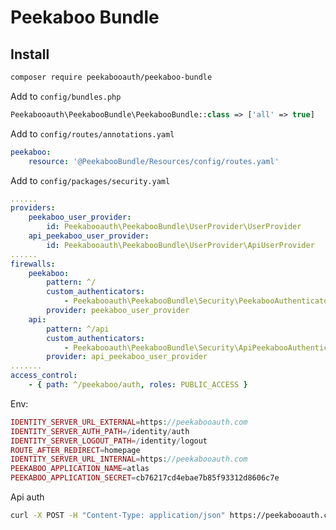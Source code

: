 Peekaboo Bundle
===================

## Install

```bash
composer require peekabooauth/peekaboo-bundle
```

Add to `config/bundles.php`

```php
Peekabooauth\PeekabooBundle\PeekabooBundle::class => ['all' => true]
```

Add to `config/routes/annotations.yaml`

```yaml
peekaboo:
    resource: '@PeekabooBundle/Resources/config/routes.yaml'
```

Add to `config/packages/security.yaml`

```yaml
......
providers:
    peekaboo_user_provider:
        id: Peekabooauth\PeekabooBundle\UserProvider\UserProvider
    api_peekaboo_user_provider:
        id: Peekabooauth\PeekabooBundle\UserProvider\ApiUserProvider
......
firewalls:
    peekaboo:
        pattern: ^/
        custom_authenticators:
            - Peekabooauth\PeekabooBundle\Security\PeekabooAuthenticator
        provider: peekaboo_user_provider
    api:
        pattern: ^/api
        custom_authenticators:
            - Peekabooauth\PeekabooBundle\Security\ApiPeekabooAuthenticator
        provider: api_peekaboo_user_provider
.......
access_control:
    - { path: ^/peekaboo/auth, roles: PUBLIC_ACCESS }
```

Env:
```php
IDENTITY_SERVER_URL_EXTERNAL=https://peekabooauth.com
IDENTITY_SERVER_AUTH_PATH=/identity/auth
IDENTITY_SERVER_LOGOUT_PATH=/identity/logout
ROUTE_AFTER_REDIRECT=homepage
IDENTITY_SERVER_URL_INTERNAL=https://peekabooauth.com
PEEKABOO_APPLICATION_NAME=atlas
PEEKABOO_APPLICATION_SECRET=cb76217cd4ebae7b85f93312d8606c7e
```

Api auth
```bash
curl -X POST -H "Content-Type: application/json" https://peekabooauth.com/api/login_check -d '{"username":"andriy@loc.loc","password":"123456"}'
```
